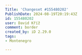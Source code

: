```yaml
---
Title: 'Changeset #155480202'
PublishDate: 2024-08-19T20:19:43Z
id: 155480202
user: David Kříž
comment: border
created_by: iD 2.29.0
tags:
- Montenegro

---
```

